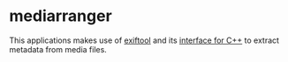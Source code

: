# mediarranger
This applications makes use of [exiftool](https://exiftool.org/) and its [interface for C++](https://exiftool.org/cpp_exiftool/) to extract metadata from media files.
